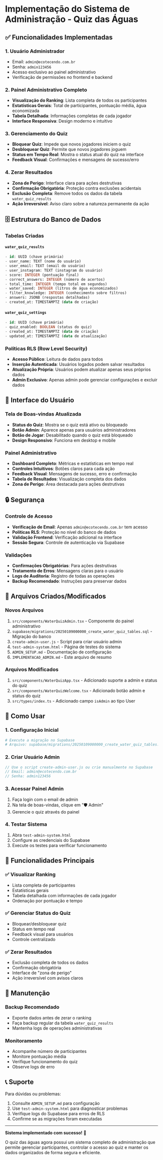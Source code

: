 # Implementação do Sistema de Administração - Quiz das Águas

## ✅ Funcionalidades Implementadas

### 1. **Usuário Administrador**
- Email: `admin@ecotecendo.com.br`
- Senha: `admin123456`
- Acesso exclusivo ao painel administrativo
- Verificação de permissões no frontend e backend

### 2. **Painel Administrativo Completo**
- **Visualização do Ranking**: Lista completa de todos os participantes
- **Estatísticas Gerais**: Total de participantes, pontuação média, água economizada
- **Tabela Detalhada**: Informações completas de cada jogador
- **Interface Responsiva**: Design moderno e intuitivo

### 3. **Gerenciamento do Quiz**
- **Bloquear Quiz**: Impede que novos jogadores iniciem o quiz
- **Desbloquear Quiz**: Permite que novos jogadores joguem
- **Status em Tempo Real**: Mostra o status atual do quiz na interface
- **Feedback Visual**: Confirmações e mensagens de sucesso/erro

### 4. **Zerar Resultados**
- **Zona de Perigo**: Interface clara para ações destrutivas
- **Confirmação Obrigatória**: Proteção contra exclusões acidentais
- **Exclusão Completa**: Remove todos os dados da tabela `water_quiz_results`
- **Ação Irreversível**: Aviso claro sobre a natureza permanente da ação

## 🗄️ Estrutura do Banco de Dados

### Tabelas Criadas

#### `water_quiz_results`
```sql
- id: UUID (chave primária)
- user_name: TEXT (nome do usuário)
- user_email: TEXT (email do usuário)
- user_instagram: TEXT (instagram do usuário)
- score: INTEGER (pontuação final)
- correct_answers: INTEGER (número de acertos)
- total_time: INTEGER (tempo total em segundos)
- water_saved: INTEGER (litros de água economizados)
- filter_knowledge: INTEGER (conhecimento sobre filtros)
- answers: JSONB (respostas detalhadas)
- created_at: TIMESTAMPTZ (data de criação)
```

#### `water_quiz_settings`
```sql
- id: UUID (chave primária)
- quiz_enabled: BOOLEAN (status do quiz)
- created_at: TIMESTAMPTZ (data de criação)
- updated_at: TIMESTAMPTZ (data de atualização)
```

### Políticas RLS (Row Level Security)
- **Acesso Público**: Leitura de dados para todos
- **Inserção Autenticada**: Usuários logados podem salvar resultados
- **Atualização Própria**: Usuários podem atualizar apenas seus próprios dados
- **Admin Exclusivo**: Apenas admin pode gerenciar configurações e excluir dados

## 🎨 Interface do Usuário

### Tela de Boas-vindas Atualizada
- **Status do Quiz**: Mostra se o quiz está ativo ou bloqueado
- **Botão Admin**: Aparece apenas para usuários administradores
- **Botão de Jogar**: Desabilitado quando o quiz está bloqueado
- **Design Responsivo**: Funciona em desktop e mobile

### Painel Administrativo
- **Dashboard Completo**: Métricas e estatísticas em tempo real
- **Controles Intuitivos**: Botões claros para cada ação
- **Feedback Visual**: Mensagens de sucesso, erro e confirmação
- **Tabela de Resultados**: Visualização completa dos dados
- **Zona de Perigo**: Área destacada para ações destrutivas

## 🔒 Segurança

### Controle de Acesso
- **Verificação de Email**: Apenas `admin@ecotecendo.com.br` tem acesso
- **Políticas RLS**: Proteção no nível do banco de dados
- **Validação Frontend**: Verificação adicional na interface
- **Sessão Segura**: Controle de autenticação via Supabase

### Validações
- **Confirmações Obrigatórias**: Para ações destrutivas
- **Tratamento de Erros**: Mensagens claras para o usuário
- **Logs de Auditoria**: Registro de todas as operações
- **Backup Recomendado**: Instruções para preservar dados

## 📁 Arquivos Criados/Modificados

### Novos Arquivos
1. `src/components/WaterQuizAdmin.tsx` - Componente do painel administrativo
2. `supabase/migrations/20250109000000_create_water_quiz_tables.sql` - Migração do banco
3. `create-admin-user.js` - Script para criar usuário admin
4. `test-admin-system.html` - Página de testes do sistema
5. `ADMIN_SETUP.md` - Documentação de configuração
6. `IMPLEMENTACAO_ADMIN.md` - Este arquivo de resumo

### Arquivos Modificados
1. `src/components/WaterQuizApp.tsx` - Adicionado suporte a admin e status do quiz
2. `src/components/WaterQuizWelcome.tsx` - Adicionado botão admin e status do quiz
3. `src/types/index.ts` - Adicionado campo `isAdmin` ao tipo User

## 🚀 Como Usar

### 1. Configuração Inicial
```bash
# Execute a migração no Supabase
# Arquivo: supabase/migrations/20250109000000_create_water_quiz_tables.sql
```

### 2. Criar Usuário Admin
```javascript
// Use o script create-admin-user.js ou crie manualmente no Supabase
// Email: admin@ecotecendo.com.br
// Senha: admin123456
```

### 3. Acessar Painel Admin
1. Faça login com o email de admin
2. Na tela de boas-vindas, clique em "🛡️ Admin"
3. Gerencie o quiz através do painel

### 4. Testar Sistema
1. Abra `test-admin-system.html`
2. Configure as credenciais do Supabase
3. Execute os testes para verificar funcionamento

## 🎯 Funcionalidades Principais

### ✅ Visualizar Ranking
- Lista completa de participantes
- Estatísticas gerais
- Tabela detalhada com informações de cada jogador
- Ordenação por pontuação e tempo

### ✅ Gerenciar Status do Quiz
- Bloquear/desbloquear quiz
- Status em tempo real
- Feedback visual para usuários
- Controle centralizado

### ✅ Zerar Resultados
- Exclusão completa de todos os dados
- Confirmação obrigatória
- Interface de "zona de perigo"
- Ação irreversível com avisos claros

## 🔧 Manutenção

### Backup Recomendado
- Exporte dados antes de zerar o ranking
- Faça backup regular da tabela `water_quiz_results`
- Mantenha logs de operações administrativas

### Monitoramento
- Acompanhe número de participantes
- Monitore pontuação média
- Verifique funcionamento do quiz
- Observe logs de erro

## 📞 Suporte

Para dúvidas ou problemas:
1. Consulte `ADMIN_SETUP.md` para configuração
2. Use `test-admin-system.html` para diagnosticar problemas
3. Verifique logs do Supabase para erros de RLS
4. Confirme se as migrações foram executadas

---

**Sistema implementado com sucesso!** 🎉

O quiz das águas agora possui um sistema completo de administração que permite gerenciar participantes, controlar o acesso ao quiz e manter os dados organizados de forma segura e eficiente.
